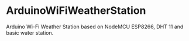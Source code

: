 # ArduinoWiFiWeatherStation
Arduino Wi-Fi Weather Station based on NodeMCU ESP8266, DHT 11 and basic water station.
